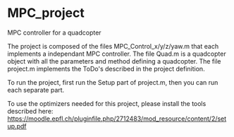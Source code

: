 # MPC_project
MPC controller for a quadcopter

The project is composed of the files MPC_Control_x/y/z/yaw.m that each implements a independant MPC controller.
The file Quad.m is a quadcopter object with all the parameters and method defining a quadcopter.
The file project.m implements the ToDo's described in the project definition.

To run the project, first run the Setup part of project.m, then you can run each separate part.

To use the optimizers needed for this project, please install the tools described here: https://moodle.epfl.ch/pluginfile.php/2712483/mod_resource/content/2/setup.pdf
